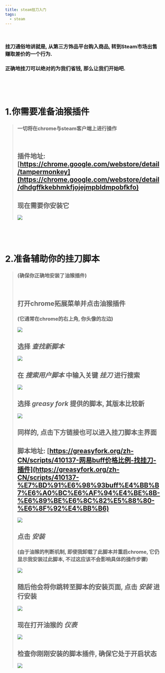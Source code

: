 ```yaml
---
title: steam挂刀入门
tags:
  - steam
---
```


<br>

### 挂刀通俗地讲就是, 从第三方饰品平台购入商品, 转到Steam市场出售赚取差价的一个行为.
### 正确地挂刀可以绝对的为我们省钱, 那么让我们开始吧.

<br><br><br>

# 1.你需要准备油猴插件
> ### 一切将在chrome与steam客户端上进行操作
> <br>
>
> ## 插件地址: [https://chrome.google.com/webstore/detail/tampermonkey](https://chrome.google.com/webstore/detail/dhdgffkkebhmkfjojejmpbldmpobfkfo)
> ## 现在需要你安装它
> ![](/assets/image/postImage/2021-12-30-PocketDifference/chromepluginpage.png)

<br><br><br>

# 2.准备辅助你的挂刀脚本
> ### (确保你正确地安装了油猴插件)
> <br>
> 
> ## 打开chrome拓展菜单并点击油猴插件
> ### (它通常在chrome的右上角, 你头像的左边)
> ![](/assets/image/postImage/2021-12-30-PocketDifference/extensionsmenu.png)
> ## 选择 _查找新脚本_
> ![](/assets/image/postImage/2021-12-30-PocketDifference/pluginmenu.png)
> ## 在 *搜索用户脚本* 中输入关键 _挂刀_ 进行搜索
> ![](/assets/image/postImage/2021-12-30-PocketDifference/scriptsearch.png)
> ## 选择 *greasy fork* 提供的脚本, 其版本比较新
> ![](/assets/image/postImage/2021-12-30-PocketDifference/versionselect.png)
> ## 同样的, 点击下方链接也可以进入挂刀脚本主界面
> ## 脚本地址: [https://greasyfork.org/zh-CN/scripts/410137-网易buff价格比例-找挂刀-插件](https://greasyfork.org/zh-CN/scripts/410137-%E7%BD%91%E6%98%93buff%E4%BB%B7%E6%A0%BC%E6%AF%94%E4%BE%8B-%E6%89%BE%E6%8C%82%E5%88%80-%E6%8F%92%E4%BB%B6)
> ![](/assets/image/postImage/2021-12-30-PocketDifference/scripthomepage.png)
> ## 点击 _安装_
> ### (由于油猴的判断机制, 即使我卸载了此脚本并重启chrome, 它仍显示我安装过此脚本, 不过这应该不会影响具体的操作步骤)
> ![](/assets/image/postImage/2021-12-30-PocketDifference/scriptinstall.png)
> ## 随后他会将你跳转至脚本的安装页面, 点击 _安装_ 进行安装
> ![](/assets/image/postImage/2021-12-30-PocketDifference/scriptinstallconfirm.png)
> ## 现在打开油猴的 _仪表_
> ![](/assets/image/postImage/2021-12-30-PocketDifference/dashboard.png)
> ## 检查你刚刚安装的脚本插件, 确保它处于开启状态
> ![](/assets/image/postImage/2021-12-30-PocketDifference/confirmscript.png)

<br><br><br>

# 